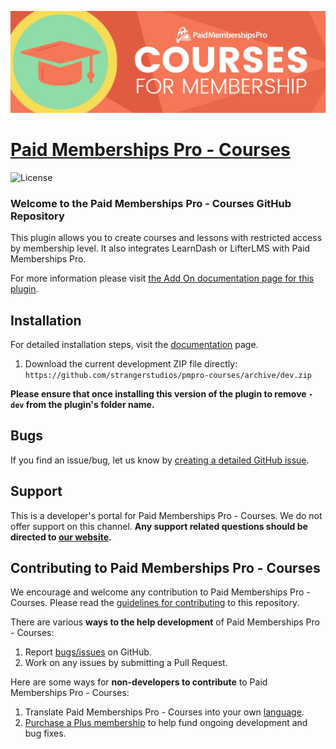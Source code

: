 ![](pmpro-courses-banner.jpg)


# [Paid Memberships Pro - Courses](https://www.paidmembershipspro.com/add-ons/pmpro-courses-lms-integration/) #
[comment]: # (Generate badges from shields.io, only works for .org plugins to get other stats etc. We'd have to create our own endpoints for Premium plugins)

![License](https://img.shields.io/badge/license-GPL--2.0%2B-red.svg?style=flat-square)

### Welcome to the Paid Memberships Pro - Courses GitHub Repository

This plugin allows you to create courses and lessons with restricted access by membership level. It also integrates LearnDash or LifterLMS with Paid Memberships Pro.

For more information please visit [the Add On documentation page for this plugin](https://www.paidmembershipspro.com/add-ons/pmpro-courses-lms-integration/).

## Installation ##
For detailed installation steps, visit the [documentation](https://www.paidmembershipspro.com/add-ons/pmpro-courses-lms-integration/) page.

1. Download the current development ZIP file directly: `https://github.com/strangerstudios/pmpro-courses/archive/dev.zip`

**Please ensure that once installing this version of the plugin to remove `-dev` from the plugin's folder name.**

## Bugs ##
If you find an issue/bug, let us know by [creating a detailed GitHub issue](https://github.com/strangerstudios/pmpro-courses/issues/new/choose).

## Support ##
This is a developer's portal for Paid Memberships Pro - Courses. We do not offer support on this channel. **Any support related questions should be directed to [our website](https://www.paidmembershipspro.com/add-ons/pmpro-courses-lms-integration/).**

## Contributing to Paid Memberships Pro - Courses ##
We encourage and welcome any contribution to Paid Memberships Pro - Courses. Please read the [guidelines for contributing](https://github.com/strangerstudios/pmpro-courses/blob/dev/.github/CONTRIBUTING.md) to this repository.

There are various **ways to the help development** of Paid Memberships Pro - Courses:

1. Report [bugs/issues](https://github.com/strangerstudios/pmpro-courses/issues/new/choose) on GitHub.
2. Work on any issues by submitting a Pull Request.

Here are some ways for **non-developers to contribute** to Paid Memberships Pro - Courses:

1. Translate Paid Memberships Pro - Courses into your own [language](https://www.paidmembershipspro.com/paid-memberships-pro-in-your-language/).
2. [Purchase a Plus membership](https://paidmembershipspro.com/pricing) to help fund ongoing development and bug fixes.
